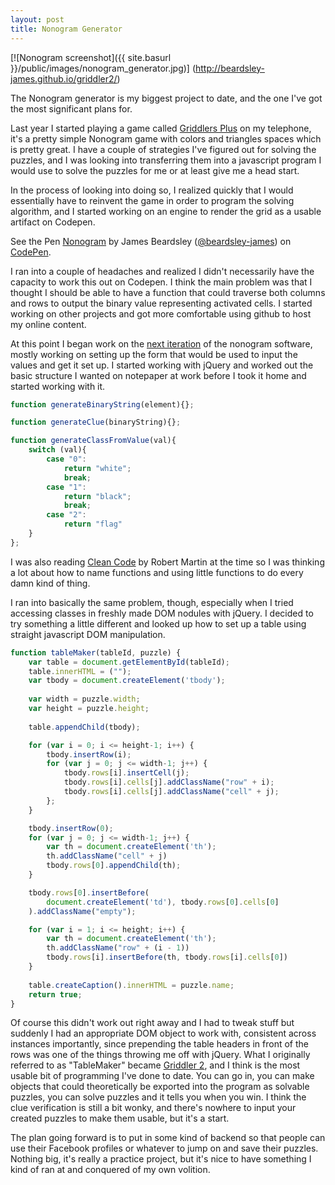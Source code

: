 ```yaml
---
layout: post
title: Nonogram Generator
---
```


[![Nonogram screenshot]({{ site.basurl }}/public/images/nonogram_generator.jpg)]
(http://beardsley-james.github.io/griddler2/)

The Nonogram generator is my biggest project to date, and the one I've got the most significant plans for.

Last year I started playing a game called [Griddlers Plus][1] on my telephone, it's a pretty simple Nonogram game with colors and triangles spaces which is pretty great. I have a couple of strategies I've figured out for solving the puzzles, and I was looking into transferring them into a javascript program I would use to solve the puzzles for me or at least give me a head start.

In the process of looking into doing so, I realized quickly that I would essentially have to reinvent the game in order to program the solving algorithm, and I started working on an engine to render the grid as a usable artifact on Codepen.

<p data-height="268" data-theme-id="0" data-slug-hash="pgRvgw" data-default-tab="result" data-user="beardsley-james" class="codepen">See the Pen <a href="http://codepen.io/beardsley-james/pen/pgRvgw/">Nonogram</a> by James Beardsley (<a href="http://codepen.io/beardsley-james">@beardsley-james</a>) on <a href="http://codepen.io">CodePen</a>.</p>
<script async src="//assets.codepen.io/assets/embed/ei.js"></script>

I ran into a couple of headaches and realized I didn't necessarily have the capacity to work this out on Codepen. I think the main problem was that I thought I should be able to have a function that could traverse both columns and rows to output the binary value representing activated cells. I started working on other projects and got more comfortable using github to host my online content.

At this point I began work on the [next iteration][2] of the nonogram software, mostly working on setting up the form that would be used to input the values and get it set up. I started working with jQuery and worked out the basic structure I wanted on notepaper at work before I took it home and started working with it. 

```javascript
function generateBinaryString(element){};

function generateClue(binaryString){};

function generateClassFromValue(val){
	switch (val){
		case "0":
			return "white";
			break;
		case "1":
			return "black";
			break;
		case "2":
			return "flag"
	}
};
```

I was also reading [Clean Code][3] by Robert Martin at the time so I was thinking a lot about how to name functions and using little functions to do every damn kind of thing.

I ran into basically the same problem, though, especially when I tried accessing classes in freshly made DOM nodules with jQuery. I decided to try something a little different and looked up how to set up a table using straight javascript DOM manipulation.

```javascript
function tableMaker(tableId, puzzle) {
	var table = document.getElementById(tableId);
	table.innerHTML = ("");
	var	tbody = document.createElement('tbody');
	
	var	width = puzzle.width;
	var	height = puzzle.height;
		
	table.appendChild(tbody);

	for (var i = 0; i <= height-1; i++) {
		tbody.insertRow(i);
		for (var j = 0; j <= width-1; j++) {
			tbody.rows[i].insertCell(j);
			tbody.rows[i].cells[j].addClassName("row" + i);
			tbody.rows[i].cells[j].addClassName("cell" + j);
		};
	}

	tbody.insertRow(0);
	for (var j = 0; j <= width-1; j++) {
		var th = document.createElement('th');
		th.addClassName("cell" + j)
		tbody.rows[0].appendChild(th);
	}

	tbody.rows[0].insertBefore(
		document.createElement('td'), tbody.rows[0].cells[0]
	).addClassName("empty");

	for (var i = 1; i <= height; i++) {
		var th = document.createElement('th');
		th.addClassName("row" + (i - 1))
		tbody.rows[i].insertBefore(th, tbody.rows[i].cells[0])
	}
	
	table.createCaption().innerHTML = puzzle.name;
	return true;
}
```

Of course this didn't work out right away and I had to tweak stuff but suddenly I had an appropriate DOM object to work with, consistent across instances importantly, since prepending the table headers in front of the rows was one of the things throwing me off with jQuery. What I originally referred to as "TableMaker" became [Griddler 2][4], and I think is the most usable bit of programming I've done to date. You can go in, you can make objects that could theoretically be exported into the program as solvable puzzles, you can solve puzzles and it tells you when you win. I think the clue verification is still a bit wonky, and there's nowhere to input your created puzzles to make them usable, but it's a start.

The plan going forward is to put in some kind of backend so that people can use their Facebook profiles or whatever to jump on and save their puzzles. Nothing big, it's really a practice project, but it's nice to have something I kind of ran at and conquered of my own volition.



[1]: https://play.google.com/store/apps/details?id=com.ally.griddlersplus
[2]: http://beardsley-james.github.io/griddler/
[3]: http://www.amazon.com/Clean-Code-Handbook-Software-Craftsmanship/dp/0132350882
[4]: http://beardsley-james.github.io/griddler2/